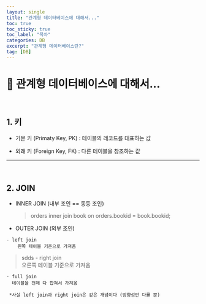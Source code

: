 ```yaml
---
layout: single
title: "관계형 데이터베이스에 대해서..."
toc: true
toc_sticky: true
toc_label: "목차"
categories: DB
excerpt: "관계형 데이터베이스란?"
tag: [DB]
---
```

# 📘 관계형 데이터베이스에 대해서...

<br>

## 1. 키
- 기본 키 (Primaty Key, PK) : 테이블의 레코드를 대표하는 값  

- 외래 키 (Foreign Key, FK) : 다른 테이블을 참조하는 값

---
<br>

## 2. JOIN

- INNER JOIN (내부 조인 == 동등 조인)  
    > orders  inner join book  on orders.bookid = book.bookid;

- OUTER JOIN (외부 조인)
>
    - left join  
        왼쪽 테이블 기준으로 가져옴  
> sdds
    - right join  
        오른쪽 테이블 기준으로 가져옴  

    - full join  
      테이블을 전체 다 합쳐서 가져옴  

     *사실 left join과 right join은 같은 개념이다 (방향성만 다를 뿐)  